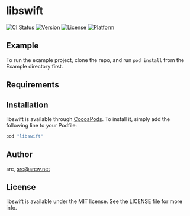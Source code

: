 # libswift

[![CI Status](http://img.shields.io/travis/src/libswift.svg?style=flat)](https://travis-ci.org/src/libswift)
[![Version](https://img.shields.io/cocoapods/v/libswift.svg?style=flat)](http://cocoapods.org/pods/libswift)
[![License](https://img.shields.io/cocoapods/l/libswift.svg?style=flat)](http://cocoapods.org/pods/libswift)
[![Platform](https://img.shields.io/cocoapods/p/libswift.svg?style=flat)](http://cocoapods.org/pods/libswift)

## Example

To run the example project, clone the repo, and run `pod install` from the Example directory first.

## Requirements

## Installation

libswift is available through [CocoaPods](http://cocoapods.org). To install
it, simply add the following line to your Podfile:

```ruby
pod "libswift"
```

## Author

src, src@srcw.net

## License

libswift is available under the MIT license. See the LICENSE file for more info.
